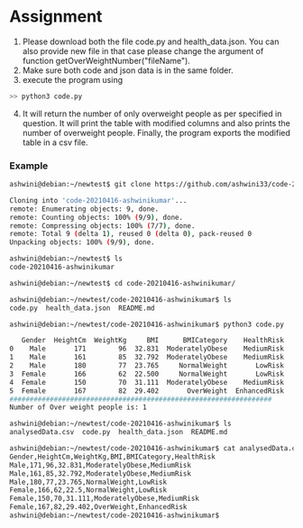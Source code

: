 # Assignment
1. Please download both the file code.py and health_data.json. You can also provide new file in that case please change the argument of function getOverWeightNumber("fileName").
2. Make sure both code and json data is in the same folder.
3. execute the program using 
```python
>> python3 code.py
```
4.  It will return the number of only overweight people as per specified in question. It will print the table with modified columns and also prints the number of overweight people. Finally, the program exports the modified table in a csv file.

### Example
```bash
ashwini@debian:~/newtest$ git clone https://github.com/ashwini33/code-20210416-ashwinikumar

Cloning into 'code-20210416-ashwinikumar'...
remote: Enumerating objects: 9, done.
remote: Counting objects: 100% (9/9), done.
remote: Compressing objects: 100% (7/7), done.
remote: Total 9 (delta 1), reused 0 (delta 0), pack-reused 0
Unpacking objects: 100% (9/9), done.

ashwini@debian:~/newtest$ ls
code-20210416-ashwinikumar

ashwini@debian:~/newtest$ cd code-20210416-ashwinikumar/

ashwini@debian:~/newtest/code-20210416-ashwinikumar$ ls
code.py  health_data.json  README.md

ashwini@debian:~/newtest/code-20210416-ashwinikumar$ python3 code.py

   Gender  HeightCm  WeightKg     BMI      BMICategory    HealthRisk
0    Male       171        96  32.831  ModeratelyObese    MediumRisk
1    Male       161        85  32.792  ModeratelyObese    MediumRisk
2    Male       180        77  23.765     NormalWeight       LowRisk
3  Female       166        62  22.500     NormalWeight       LowRisk
4  Female       150        70  31.111  ModeratelyObese    MediumRisk
5  Female       167        82  29.402       OverWeight  EnhancedRisk
#################################################################
Number of Over weight people is: 1

ashwini@debian:~/newtest/code-20210416-ashwinikumar$ ls
analysedData.csv  code.py  health_data.json  README.md

ashwini@debian:~/newtest/code-20210416-ashwinikumar$ cat analysedData.csv 
Gender,HeightCm,WeightKg,BMI,BMICategory,HealthRisk
Male,171,96,32.831,ModeratelyObese,MediumRisk
Male,161,85,32.792,ModeratelyObese,MediumRisk
Male,180,77,23.765,NormalWeight,LowRisk
Female,166,62,22.5,NormalWeight,LowRisk
Female,150,70,31.111,ModeratelyObese,MediumRisk
Female,167,82,29.402,OverWeight,EnhancedRisk
ashwini@debian:~/newtest/code-20210416-ashwinikumar$ 
